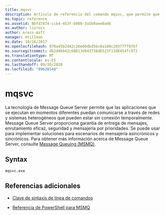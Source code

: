 ```yaml
---
title: mqsvc
description: Artículo de referencia del comando mqsvc, que permite que las aplicaciones que se ejecutan en distintos momentos se comuniquen a través de redes y sistemas heterogéneos que pueden estar sin conexión temporalmente.
ms.topic: reference
ms.assetid: 8bfd7874-ccb4-453f-b908-3a5b9aee0ad6
ms.author: lizross
author: eross-msft
manager: mtillman
ms.date: 10/16/2017
ms.openlocfilehash: 070a45b2d42c16e00dbd5bc0a180c20377ff97bf
ms.sourcegitcommit: db2d46842c68813d043738d6523f13d8454fc972
ms.translationtype: MT
ms.contentlocale: es-ES
ms.lasthandoff: 09/10/2020
ms.locfileid: "89628148"
---
```

# <a name="mqsvc"></a>mqsvc

La tecnología de Message Queue Server permite que las aplicaciones que se ejecutan en momentos diferentes puedan comunicarse a través de redes y sistemas heterogéneos que pueden estar sin conexión temporalmente. Message Queue Server proporciona garantía de entrega de mensajes, enrutamiento eficaz, seguridad y mensajería por prioridades. Se puede usar para implementar soluciones para escenarios de mensajería asincrónicos y sincrónicos. Para obtener más información acerca de Message Queue Server, consulte [Message Queuing (MSMQ)](/previous-versions/windows/desktop/legacy/ms711472(v=vs.85)).

## <a name="syntax"></a>Syntax

```
mqsvc.exe
```

## <a name="additional-references"></a>Referencias adicionales

- [Clave de sintaxis de línea de comandos](command-line-syntax-key.md)

- [Referencia de PowerShell para MSMQ](/powershell/module/msmq/?view=win10-ps)
